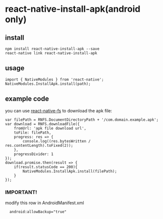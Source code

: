 # react-native-install-apk(android only)
## install
`npm install react-native-install-apk --save`  
`react-native link react-native-install-apk`

## usage  
    import { NativeModules } from 'react-native';  
    NativeModules.InstallApk.install(path);  

## example code  
you can use [react-native-fs](https://github.com/johanneslumpe/react-native-fs) to download the apk file:  

    var filePath = RNFS.DocumentDirectoryPath + '/com.domain.example.apk';
    var download = RNFS.downloadFile({
        fromUrl: 'apk file download url',
        toFile: filePath,
        progress: res => {
            console.log((res.bytesWritten / res.contentLength).toFixed(2));
        },
        progressDivider: 1
    });
    download.promise.then(result => {
        if(result.statusCode == 200){
            NativeModules.InstallApk.install(filePath);
        }
    });

### IMPORTANT!
modify this row in AndroidManifest.xml

      android:allowBackup="true"


